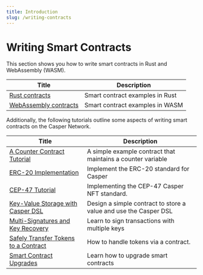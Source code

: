```yaml
---
title: Introduction
slug: /writing-contracts
---
```


# Writing Smart Contracts

This section shows you how to write smart contracts in Rust and WebAssembly (WASM).

| Title                                       | Description                     |
| ------------------------------------------- | ------------------------------- |
| [Rust contracts](rust.md)                   | Smart contract examples in Rust |
| [WebAssembly contracts](assembly-script.md) | Smart contract examples in WASM |

Additionally, the following tutorials outline some aspects of writing smart contracts on the Casper Network.

| Title                                                       | Description                                                      |
| ----------------------------------------------------------- | ---------------------------------------------------------------- |
|[A Counter Contract Tutorial](../tutorials/counter/index.md)              | A simple example contract that maintains a counter variable      |
|[ERC-20 Implementation](../tutorials/erc20/index.md)                      | Implement the ERC-20 standard for Casper                         |
|[CEP-47 Tutorial](../tutorials/cep47/index.md)                            | Implementing the CEP-47 Casper NFT standard.                     |
|[Key-Value Storage with Casper DSL](../tutorials/kv-storage-tutorial.md)  | Design a simple contract to store a value and use the Casper DSL |
|[Multi-Signatures and Key Recovery](../tutorials/multi-sig/index.md)      | Learn to sign transactions with multiple keys                    |
|[Safely Transfer Tokens to a Contract](../tutorials/transfer-token-to-contract.md) | How to handle tokens via a contract.                    |
|[Smart Contract Upgrades](../tutorials/upgrade-tutorial.md)               | Learn how to upgrade smart contracts                             |